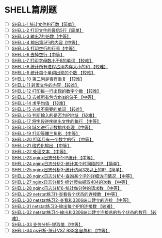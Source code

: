 

# SHELL篇刷题


- [ ] [SHELL-1 统计文件的行数【简单】](shell-1.md) 
- [ ] [SHELL-2 打印文件的最后5行【简单】](shell-2.md)
- [ ] [SHELL-3 输出7的倍数【中等】](shell-3.md)
- [ ] [SHELL-4 输出第5行的内容【中等】](shell-4.md)
- [ ] [SHELL-5 打印空行的行号【中等】](shell-5.md)
- [ ] [SHELL-6 去掉空行【中等】](shell-6.md)
- [ ] [SHELL-7 打印字母数小于8的单词 【较难】](shell-1.md)
- [ ] [SHELL-8 统计所有进程占用内存大小的和 【较难】](shell-1.md)
- [ ] [SHELL-9 统计每个单词出现的个数 【较难】](shell-1.md)
- [ ] [SHELL-10 第二列是否有重复 【较难】](shell-1.md)
- [ ] [SHELL-11 转置文件的内容 【较难】](shell-1.md)
- [ ] [SHELL-12 打印每一行出现的数字个数 【较难】](shell-1.md)
- [ ] [SHELL-13 去掉所有包含this的句子 【中等】](shell-1.md)
- [ ] [SHELL-14 求平均值 【较难】](shell-1.md)
- [ ] [SHELL-15 去掉不需要的单词 【较难】](shell-1.md)
- [ ] [SHELL-16 判断输入的是否为IP地址 【较难】](shell-1.md)
- [ ] [SHELL-17 将字段逆序输出文件的每行 【中等】](shell-1.md)
- [ ] [SHELL-18 域名进行计数排序处理 【中等】](shell-1.md)
- [ ] [SHELL-19 打印等腰三角形 【中等】](shell-1.md)
- [ ] [SHELL-20 打印只有一个数字的行 【中等】](shell-1.md)
- [ ] [SHELL-21 格式化输出 【中等】](shell-1.md)
- [ ] [SHELL-22 处理文本 【中等】](shell-1.md)
- [ ] [SHELL-23 nginx日志分析1-IP统计 【中等】](shell-1.md)
- [ ] [SHELL-24 nginx日志分析2-统计某个时间段的IP 【简单】](shell-1.md)
- [ ] [SHELL-25 nginx日志分析3-统计访问3次以上的IP 【简单】](shell-1.md)
- [ ] [SHELL-26 nginx日志分析4-查询某个IP的详细访问情况 【中等】](shell-1.md)
- [ ] [SHELL-27 nginx日志分析5-统计爬虫抓取404的次数 【中等】](shell-1.md)
- [ ] [SHELL-28 nginx日志分析6-统计每分钟的请求数 【中等】](shell-1.md)
- [ ] [SHELL-29 netstat练习1-查看各个状态的连接数 【中等】](shell-1.md)
- [ ] [SHELL-30 netstat练习2-查看和3306端口建立的连接 【中等】](shell-30.md)
- [ ] [SHELL-31 netstat练习3-输出每个IP的连接数 【较难】](shell-31.md)
- [ ] [SHELL-32 netstat练习4-输出和3306端口建立连接总的各个状态的数目 【较难】](shell-32.md)
- [ ] [SHELL-33 业务分析-提取值 【中等】](shell-33.md)
- [ ] [SHELL-34 ps分析-统计VSZ,RSS各自总和 【中等】](shell-34.md) 
